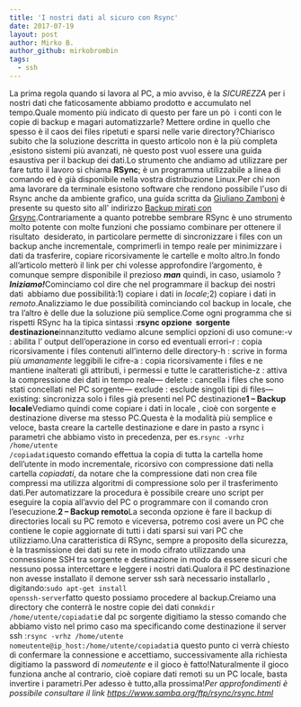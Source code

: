 ```yaml
---
title: 'I nostri dati al sicuro con Rsync'
date: 2017-07-19
layout: post
author: Mirko B.
author_github: mirkobrombin
tags:
  - ssh
---
```

La prima regola quando si lavora al PC, a mio avviso, è la <i>SICUREZZA</i> per i nostri dati che faticosamente abbiamo prodotto e accumulato nel tempo.Quale momento più indicato di questo per fare un pò&nbsp; i conti con le copie di backup e magari automatizzarle? Mettere ordine in quello che spesso è il caos dei files ripetuti e sparsi nelle varie directory?<span id="more-179"></span>Chiarisco subito che la soluzione descritta in questo articolo non è la più completa ,esistono sistemi più avanzati, nè questo post vuol essere una guida esaustiva per il backup dei dati.Lo strumento che andiamo ad utilizzare per fare tutto il lavoro si chiama <b>RSync</b>; è un programma utilizzabile a linea di comando ed è già disponibile nella vostra distribuzione Linux.Per chi non ama lavorare da terminale esistono software che rendono possibile l'uso di Rsync anche da ambiente grafico, una guida scritta da <a href="https://linuxhub.it/author/giuliano-zamboni/">Giuliano Zamboni</a> è presente su questo sito all' indirizzo <a href="https://linuxhub.it/2017/07/17/backup-mirati-con-grsync/">Backup mirati con Grsync</a>.Contrariamente a quanto potrebbe sembrare RSync è uno strumento molto potente con molte funzioni che possiamo combinare per ottenere il risultato&nbsp; desiderato, in particolare permette di sincronizzare i files con un backup anche incrementale, comprimerli in tempo reale per minimizzare i dati da trasferire, copiare ricorsivamente le cartelle e molto altro.In fondo all’articolo metterò il link per chi volesse approfondire l’argomento, è comunque sempre disponibile il prezioso <i><b>man</b></i> quindi, in caso, usiamolo ?<b><i></i></b><b><i>Iniziamo!</i></b>Cominciamo col dire che nel programmare il backup dei nostri dati&nbsp; abbiamo due possibilità:1) copiare i dati in <i>locale</i>;2) copiare i dati in <i>remoto</i>.Analizziamo le due possibilità cominciando col backup in locale, che tra l’altro è delle due la soluzione più semplice.Come ogni programma che si rispetti RSync ha la tipica sintassi :<b>rsync opzione&nbsp; sorgente&nbsp; destinazione</b>innanzitutto vediamo alcune semplici opzioni di uso comune:-v : abilita l’ output dell’operazione in corso ed eventuali errori-r : copia ricorsivamente i files contenuti all’interno delle directory-h : scrive in forma più <i>umanamente</i> leggibili le cifre-a : copia ricorsivamente i files e ne mantiene inalterati gli attributi, i permessi e tutte le caratteristiche-z : attiva la compressione dei dati in tempo reale— delete : cancella i files che sono stati concellati nel PC sorgente— exclude : esclude singoli tipi di files— existing: sincronizza solo i files già presenti nel PC destinazione<b>1 – Backup locale</b>Vediamo quindi come copiare i dati in locale , cioè con sorgente e destinazione diverse ma stesso PC.Questa è la modalità più semplice e veloce, basta creare la cartelle destinazione e dare in pasto a rsync i parametri che abbiamo visto in precedenza, per es.<code>rsync -vrhz /home/utente /copiadati</code>questo comando effettua la copia di tutta la cartella home dell’utente in modo incrementale, ricorsivo con compressione dati nella cartella <i>copiadati</i>, da notare che la compressione dati non crea file compressi ma utilizza algoritmi di compressione solo per il trasferimento dati.Per automatizzare la procedura è possibile creare uno script per eseguire la copia all’avvio del PC o programmare con il comando cron l’esecuzione.<b>2 – Backup remoto</b>La seconda opzione è fare il backup di directories locali su PC remoto e viceversa, potremo così avere un PC che contiene le copie aggiornate di tutti i dati sparsi sui vari PC che utilizziamo.Una caratteristica di RSync, sempre a proposito della sicurezza, è la trasmissione dei dati su rete in modo cifrato utilizzando una connessione SSH tra sorgente e destinazione in modo da essere sicuri che nessuno possa intercettare e leggere i nostri dati.Qualora il PC destinazione non avesse installato il demone server ssh sarà necessario installarlo , digitando:<code>sudo apt-get install openssh-server</code>fatto questo possiamo procedere al backup.Creiamo una directory che conterrà le nostre copie dei dati con<code>mkdir /home/utente/copiadati</code><code></code>e dal pc sorgente digitiamo la stesso comando che abbiamo visto nel primo caso ma specificando come destinazione il server ssh :<code>rsync -vrhz /home/utente&nbsp; nomeutente@ip_host:/home/utente/copiadati</code>a questo punto ci verrà chiesto di confermare la connessione e accettiamo, successivamente alla richiesta digitiamo la password di <i>nomeutente </i>e il gioco è fatto!Naturalmente il gioco funziona anche al contrario, cioè copiare dati remoti su un PC locale, basta invertire i parametri.Per adesso è tutto,alla prossima!<i>Per approfondimenti è possibile consultare il link <a href="https://www.samba.org/ftp/rsync/rsync.html" target="_blank" rel="noopener noreferrer">https://www.samba.org/ftp/rsync/rsync.html</a></i>